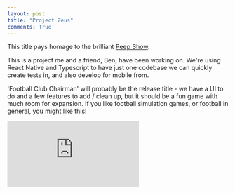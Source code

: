 ```yaml
---
layout: post
title: "Project Zeus"
comments: True
---
```


This title pays homage to the brilliant <a href="http://peepshow.wikia.com/wiki/Conference">Peep Show</a>.

This is a project me and a friend, Ben, have been working on. We're using React Native and Typescript to have just one codebase we can quickly create tests in, and also develop for mobile from.

'Football Club Chairman' will probably be the release title - we have a UI to do and a few features to add / clean up, but it should be a fun game with much room for expansion. If you like football simulation games, or football in general, you might like this!

<p style="text-align: center">
<div class='embed-container'><iframe src='https://youtu.be/7d1QztwpekM' frameborder='0' allowfullscreen></iframe></div>
</p>
